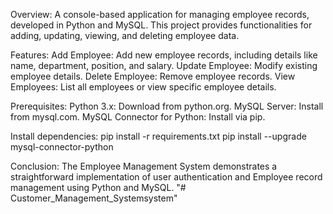 Overview:
A console-based application for managing employee records, developed in Python and MySQL. This project provides functionalities for adding, updating, viewing, and deleting employee data.

Features:
Add Employee: Add new employee records, including details like name, department, position, and salary.
Update Employee: Modify existing employee details.
Delete Employee: Remove employee records.
View Employees: List all employees or view specific employee details.

Prerequisites: 
Python 3.x: Download from python.org. MySQL Server: Install from mysql.com. MySQL Connector for Python: Install via pip.

Install dependencies:
pip install -r requirements.txt
pip install --upgrade mysql-connector-python

Conclusion:
The Employee Management System demonstrates a straightforward implementation of user authentication and Employee record management using Python and MySQL.
"# Customer_Management_Systemsystem" 
